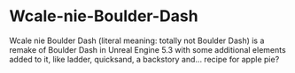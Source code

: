 # Wcale-nie-Boulder-Dash

Wcale nie Boulder Dash (literal meaning: totally not Boulder Dash) is a remake of Boulder Dash in Unreal Engine 5.3 with some additional elements added to it, like ladder, quicksand, a backstory and... recipe for apple pie?
